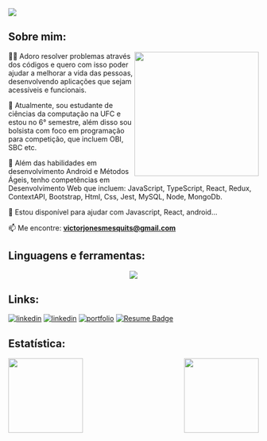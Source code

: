 <img align="center" src="https://readme-typing-svg.herokuapp.com?size=30&duration=4000&color=41ADFB&center=falso&vCenter=falso&width=650&height=90&lines=Olá,+eu+sou+o+Victor+Mesquita;Bem-vindo+ao+meu+perfil!;">

## Sobre mim: 
<!-- <img align="right" src="https://i.pinimg.com/originals/18/a4/94/18a4949fc9c8067172d3b96e302e7097.gif" height="250"/> -->
<img align="right" src="https://github.com/victor-joness/victor-joness/blob/main/programmer.gif?raw=true" height="250"/>

👩‍💻 Adoro resolver problemas através dos códigos e quero com isso poder ajudar a melhorar a vida das pessoas, desenvolvendo aplicações que sejam acessíveis e funcionais. 

🔭 Atualmente, sou estudante de ciências da computação na UFC e estou no 6° semestre, além disso sou bolsista com foco em programação para competição, que incluem OBI, SBC etc.

🧠 Além das habilidades em desenvolvimento Android e Métodos Ágeis, tenho competências em Desenvolvimento Web que incluem: JavaScript, TypeScript, React, Redux, ContextAPI, Bootstrap, Html, Css, Jest, MySQL, Node, MongoDb.

💬 Estou disponível para ajudar com Javascript, React, android...

📫 Me encontre: **victorjonesmesquits@gmail.com**
  

## Linguagens e ferramentas:

<p align="center">
    <img src="https://skillicons.dev/icons?i=js,ts,react,redux,nextjs,bootstrap,mui,html,css,jest,nodejs,mysql,github,figma&perline=7" />
</p>
   
## Links:  

[![linkedin](https://img.shields.io/badge/gmail-D14836?&style=for-the-badge&logo=gmail&logoColor=white&link=mailto:victorjonesmesquits@gmail.com)](mailto:victorjonesmesquits@gmail.com)
[![linkedin](https://img.shields.io/badge/linkedin-0A66C2?style=for-the-badge&logo=linkedin&logoColor=white)](https://www.linkedin.com/in/victor-mesquita-b6a211198/)
[![portfolio](https://img.shields.io/badge/my_portfolio-000?style=for-the-badge&logo=ko-fi&logoColor=white)](https://victor-joness.github.io/Portifolio/)
[![Resume Badge](https://img.shields.io/badge/-Resume-000?style=for-the-badge&logo=read-the-docs&logoColor=white)](https://gitconnected.com/victor-joness/resume)

## Estatística:

<img height="150em" align="right" src="https://github-readme-stats.vercel.app/api?username=victor-joness&show_icons=true&theme=algolia"/>
<img height="150em" src="https://github-readme-stats.vercel.app/api/top-langs/?username=victor-joness&layout=compact&langs_count=7&theme=algolia"/>

 <!--
- 🔭 I’m currently working on ...
- 🌱 I’m currently learning ...
- 👯 I’m looking to collaborate on ...
- 🤔 I’m looking for help with ...
- 💬 Ask me about ...
- 📫 How to reach me: ...
- 😄 Pronouns: ...
- ⚡ Fun fact: ...
-->
 
     
